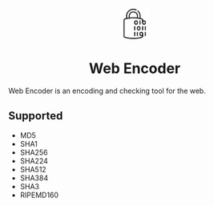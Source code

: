 <p align="center">
  <a href="https://encode.now.sh">
    <img alt="Gatsby" src="https://raw.githubusercontent.com/EmirCanSANCAR/web-encoder/master/assets/icon.png" width="60" />
  </a>
</p>
<h1 align="center">
  Web Encoder
</h1>

Web Encoder is an encoding and checking tool for the web.

## Supported
* MD5
* SHA1
* SHA256
* SHA224
* SHA512
* SHA384
* SHA3
* RIPEMD160
